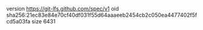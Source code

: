 version https://git-lfs.github.com/spec/v1
oid sha256:21ec83e84e70cf40df031f55d64aaaeeb2454cb2c050ea4477402f5fcd5a03fa
size 6431
